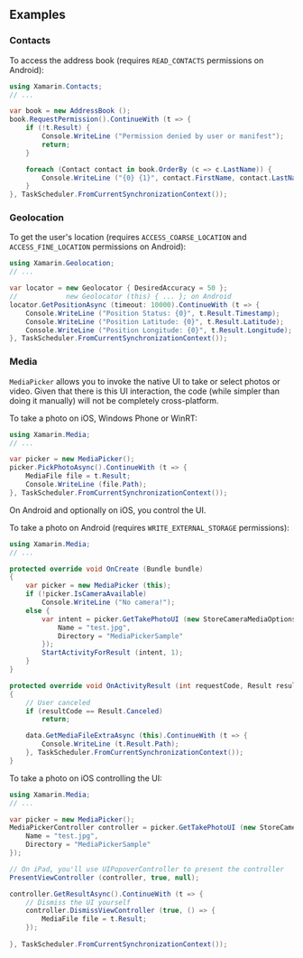## Examples

### Contacts
To access the address book (requires `READ_CONTACTS` permissions
on Android):

```csharp
using Xamarin.Contacts;
// ...

var book = new AddressBook ();
book.RequestPermission().ContinueWith (t => {
	if (!t.Result) {
		Console.WriteLine ("Permission denied by user or manifest");
		return;
	}

	foreach (Contact contact in book.OrderBy (c => c.LastName)) {
		Console.WriteLine ("{0} {1}", contact.FirstName, contact.LastName);
	}
}, TaskScheduler.FromCurrentSynchronizationContext());
```

### Geolocation

To get the user's location (requires `ACCESS_COARSE_LOCATION` and
`ACCESS_FINE_LOCATION` permissions on Android):

```csharp
using Xamarin.Geolocation;
// ...

var locator = new Geolocator { DesiredAccuracy = 50 };
//            new Geolocator (this) { ... }; on Android
locator.GetPositionAsync (timeout: 10000).ContinueWith (t => {
	Console.WriteLine ("Position Status: {0}", t.Result.Timestamp);
	Console.WriteLine ("Position Latitude: {0}", t.Result.Latitude);
	Console.WriteLine ("Position Longitude: {0}", t.Result.Longitude);
}, TaskScheduler.FromCurrentSynchronizationContext());
```

### Media

`MediaPicker` allows you to invoke the native UI to take or select photos or video. Given
that there is this UI interaction, the code (while simpler than doing it manually) will not
be completely cross-platform.

To take a photo on iOS, Windows Phone or WinRT:

```csharp
using Xamarin.Media;
// ...

var picker = new MediaPicker();
picker.PickPhotoAsync().ContinueWith (t => {
	MediaFile file = t.Result;
	Console.WriteLine (file.Path);
}, TaskScheduler.FromCurrentSynchronizationContext());
```

On Android and optionally on iOS, you control the UI.

To take a photo on Android (requires `WRITE_EXTERNAL_STORAGE` permissions):

```csharp
using Xamarin.Media;
// ...

protected override void OnCreate (Bundle bundle)
{
	var picker = new MediaPicker (this);
	if (!picker.IsCameraAvailable)
		Console.WriteLine ("No camera!");
	else {
		var intent = picker.GetTakePhotoUI (new StoreCameraMediaOptions {
			Name = "test.jpg",
			Directory = "MediaPickerSample"
		});
		StartActivityForResult (intent, 1);
	}
}

protected override void OnActivityResult (int requestCode, Result resultCode, Intent data)
{
	// User canceled
	if (resultCode == Result.Canceled)
		return;

	data.GetMediaFileExtraAsync (this).ContinueWith (t => {
		Console.WriteLine (t.Result.Path);
	}, TaskScheduler.FromCurrentSynchronizationContext());
}
```

To take a photo on iOS controlling the UI:

```csharp
using Xamarin.Media;
// ...

var picker = new MediaPicker();
MediaPickerController controller = picker.GetTakePhotoUI (new StoreCameraMediaOptions {
	Name = "test.jpg",
	Directory = "MediaPickerSample"
});

// On iPad, you'll use UIPopoverController to present the controller
PresentViewController (controller, true, null);

controller.GetResultAsync().ContinueWith (t => {
	// Dismiss the UI yourself
	controller.DismissViewController (true, () => {
		MediaFile file = t.Result;
	});
	
}, TaskScheduler.FromCurrentSynchronizationContext());
```